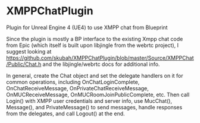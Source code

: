 # XMPPChatPlugin
Plugin for Unreal Engine 4 (UE4) to use XMPP chat from Blueprint

Since the plugin is mostly a BP interface to the existing Xmpp chat code from Epic (which itself is built upon libjingle from the webrtc project), I suggest looking at https://github.com/skubah/XMPPChatPlugin/blob/master/Source/XMPPChat/Public/Chat.h and the libjingle/webrtc docs for additional info.

In general, create the Chat object and set the delegate handlers on it for common operations, including OnChatLoginComplete, OnChatReceiveMessage, OnPrivateChatReceiveMessage, OnMUCReceiveMessage, OnMUCRoomJoinPublicComplete, etc. Then call Login() with XMPP user credentials and server info, use MucChat(), Message(), and PrivateMessage() to send messages, handle responses from the delegates, and call Logout() at the end.
